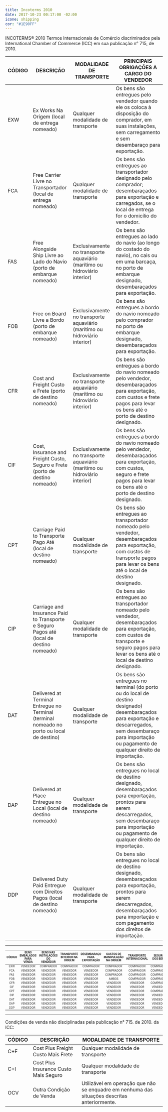 ```yaml
---
title: Incoterms 2010
date: 2017-10-23 00:17:00 -02:00
icone: shipping
cor: "#1E90FF"
---
```


INCOTERMS® 2010
Termos Internacionais de Comércio discriminados pela International Chamber of Commerce (ICC) em sua publicação n° 715, de 2010.

| CÓDIGO | DESCRIÇÃO | MODALIDADE DE TRANSPORTE | PRINCIPAIS OBRIGAÇÕES A CARGO DO VENDEDOR |
| ------- | ------- | ------- | ------- |
| EXW | Ex Works Na Origem (local de entrega nomeado) | Qualquer modalidade de transporte | Os bens são entregues pelo vendedor quando ele os coloca à disposição do comprador, em suas instalações, sem carregamento e sem desembaraço para exportação. |
| FCA | Free Carrier Livre no Transportador (local de entrega nomeado) | Qualquer modalidade de transporte | Os bens são entregues ao transportador designado pelo comprador; desembaraçados para exportação e carregados, se o local de entrega for o domicílio do vendedor. |
| FAS | Free Alongside Ship Livre ao Lado do Navio (porto de embarque nomeado) | Exclusivamente no transporte aquaviário (marítimo ou hidroviário interior) | Os bens são entregues ao lado do navio (ao longo do costado do navio), no cais ou em uma barcaça, no porto de embarque designado, desembaraçados para exportação. |
| FOB | Free on Board Livre a Bordo (porto de embarque nomeado) | Exclusivamente no transporte aquaviário (marítimo ou hidroviário interior) | Os bens são entregues a bordo do navio nomeado pelo comprador no porto de embarque designado, desembaraçados para exportação. |
| CFR | Cost and Freight Custo e Frete (porto de destino nomeado) | Exclusivamente no transporte aquaviário (marítimo ou hidroviário interior) | Os bens são entregues a bordo do navio nomeado pelo vendedor, desembaraçados para exportação, com custos e frete pagos para levar os bens até o porto de destino designado. |
| CIF | Cost, Insurance and Freight Custo, Seguro e Frete (porto de destino nomeado) | Exclusivamente no transporte aquaviário (marítimo ou hidroviário interior) | Os bens são entregues a bordo do navio nomeado pelo vendedor, desembaraçados para exportação, com custos, seguro e frete pagos para levar os bens até o porto de destino designado. |
| CPT | Carriage Paid to Transporte Pago Até (local de destino nomeado) | Qualquer modalidade de transporte | Os bens são entregues ao transportador nomeado pelo vendedor, desembaraçados para exportação, com custos de transporte pagos para levar os bens até o local de destino designado. |
| CIP | Carriage and Insurance Paid to Transporte e Seguro Pagos até (local de destino nomeado) | Qualquer modalidade de transporte | Os bens são entregues ao transportador nomeado pelo vendedor, desembaraçados para exportação, com custos de transporte e seguro pagos para levar os bens até o local de destino designado. |
| DAT | Delivered at Terminal Entregue no Terminal (terminal nomeado no porto ou local de destino) | Qualquer modalidade de transporte | Os bens são entregues no terminal (do porto ou do local de destino designado) desembaraçados para exportação e descarregados, sem desembaraço para importação ou pagamento de qualquer direito de importação. |
| DAP | Delivered at Place Entregue no Local (local de destino nomeado) | Qualquer modalidade de transporte | Os bens são entregues no local de destino designado, desembaraçados para exportação, prontos para serem descarregados, sem desembaraço para importação ou pagamento de qualquer direito de importação. |
| DDP | Delivered Duty Paid Entregue com Direitos Pagos (local de destino nomeado) | Qualquer modalidade de transporte | Os bens são entregues no local de destino designado, desembaraçados para exportação, prontos para serem descarregados, desembaraçados para importação e com pagamento dos direitos de importação. |

---

<table id="incoterms-2" class="scrollable" style="font-size:.6em;text-align:center;text-transform:uppercase;">
    <thead>
        <tr>
            <th>Código</th>
            <th>Bens embalados para venda</th>
            <th>Bens nas instalações do vendedor</th>
            <th>Transporte interior na origem</th>
            <th>Desembaraço para exportação</th>
            <th>Gastos de manipulação na origem</th>
            <th>Transporte internacional</th>
            <th>Seguro dos bens</th>
            <th>Gastos de manipulação no destino</th>
            <th>Desembaraço para importação</th>
            <th>Transporte interior no destino</th>
            <th>Entregados bens ao comprador</th>
        </tr>
    </thead>
    <tbody>
        <tr>
            <td>EXW</td>
            <td>Vendedor</td>
            <td>Comprador</td>
            <td>Comprador</td>
            <td>Comprador</td>
            <td>Comprador</td>
            <td>Comprador</td>
            <td>Comprador</td>
            <td>Comprador</td>
            <td>Comprador</td>
            <td>Comprador</td>
            <td>Comprador</td>
        </tr>
        <tr>
            <td>FCA</td>
            <td>Vendedor</td>
            <td>Vendedor</td>
            <td>Vendedor</td>
            <td>Vendedor</td>
            <td>Comprador</td>
            <td>Comprador</td>
            <td>Comprador</td>
            <td>Comprador</td>
            <td>Comprador</td>
            <td>Comprador</td>
            <td>Comprador</td>
        </tr>
        <tr>
            <td>FAS</td>
            <td>Vendedor</td>
            <td>Vendedor</td>
            <td>Vendedor</td>
            <td>Vendedor</td>
            <td>Comprador</td>
            <td>Comprador</td>
            <td>Comprador</td>
            <td>Comprador</td>
            <td>Comprador</td>
            <td>Comprador</td>
            <td>Comprador</td>
        </tr>
        <tr>
            <td>FOB</td>
            <td>Vendedor</td>
            <td>Vendedor</td>
            <td>Vendedor</td>
            <td>Vendedor</td>
            <td>Ambos</td>
            <td>Comprador</td>
            <td>Comprador</td>
            <td>Comprador</td>
            <td>Comprador</td>
            <td>Comprador</td>
            <td>Comprador</td>
        </tr>
        <tr>
            <td>CFR</td>
            <td>Vendedor</td>
            <td>Vendedor</td>
            <td>Vendedor</td>
            <td>Vendedor</td>
            <td>Vendedor</td>
            <td>Vendedor</td>
            <td>Comprador</td>
            <td>Comprador</td>
            <td>Comprador</td>
            <td>Comprador</td>
            <td>Comprador</td>
        </tr>
        <tr>
            <td>CIF</td>
            <td>Vendedor</td>
            <td>Vendedor</td>
            <td>Vendedor</td>
            <td>Vendedor</td>
            <td>Vendedor</td>
            <td>Vendedor</td>
            <td>Vendedor</td>
            <td>Comprador</td>
            <td>Comprador</td>
            <td>Comprador</td>
            <td>Comprador</td>
        </tr>
        <tr>
            <td>CPT</td>
            <td>Vendedor</td>
            <td>Vendedor</td>
            <td>Vendedor</td>
            <td>Vendedor</td>
            <td>Vendedor</td>
            <td>Vendedor</td>
            <td>Comprador</td>
            <td>Comprador</td>
            <td>Comprador</td>
            <td>Comprador</td>
            <td>Comprador</td>
        </tr>
        <tr>
            <td>CIP</td>
            <td>Vendedor</td>
            <td>Vendedor</td>
            <td>Vendedor</td>
            <td>Vendedor</td>
            <td>Vendedor</td>
            <td>Vendedor</td>
            <td>Vendedor</td>
            <td>Comprador</td>
            <td>Comprador</td>
            <td>Comprador</td>
            <td>Comprador</td>
        </tr>
        <tr>
            <td>DAT</td>
            <td>Vendedor</td>
            <td>Vendedor</td>
            <td>Vendedor</td>
            <td>Vendedor</td>
            <td>Vendedor</td>
            <td>Vendedor</td>
            <td>Vendedor</td>
            <td>Vendedor</td>
            <td>Comprador</td>
            <td>Comprador</td>
            <td>Comprador</td>
        </tr>
        <tr>
            <td>DAP</td>
            <td>Vendedor</td>
            <td>Vendedor</td>
            <td>Vendedor</td>
            <td>Vendedor</td>
            <td>Vendedor</td>
            <td>Vendedor</td>
            <td>Vendedor</td>
            <td>Vendedor</td>
            <td>Comprador</td>
            <td>Vendedor</td>
            <td>Vendedor</td>
        </tr>
        <tr>
            <td>DDP</td>
            <td>Vendedor</td>
            <td>Vendedor</td>
            <td>Vendedor</td>
            <td>Vendedor</td>
            <td>Vendedor</td>
            <td>Vendedor</td>
            <td>Vendedor</td>
            <td>Vendedor</td>
            <td>Vendedor</td>
            <td>Vendedor</td>
            <td>Vendedor</td>
        </tr>
    </tbody>
</table>

<script>
(function(cells) {
    var colors = {
        "Vendedor": "#f7b204",
        "Comprador": "#62b8cf",
        "Ambos": "linear-gradient(to top left, #f7b204 50%, #62b8cf 50%)"
    };
    Array.prototype.forEach.call(cells, function(cell) {
        var bgColor = colors[cell.textContent];
        if (bgColor) {
            cell.style.background = bgColor;
            cell.style.color = '#fff';
        }
    });
})(document.querySelectorAll('#incoterms-2 td'));
</script>

---

Condições de venda não disciplinadas pela publicação n° 715. de 2010. da ICC:

| CÓDIGO | DESCRIÇÃO | MODALIDADE DE TRANSPORTE |
| --- | --- | --- |
| C+F | Cost Plus Freight Custo Mais Frete | Qualquer modalidade de transporte |
| C+I | Cost Plus Insurance Custo Mais Seguro | Qualquer modalidade de transporte |
| OCV | Outra Condição de Venda | Utilizável em operação que não se enquadre em nenhuma das situações descritas anteriormente. |
